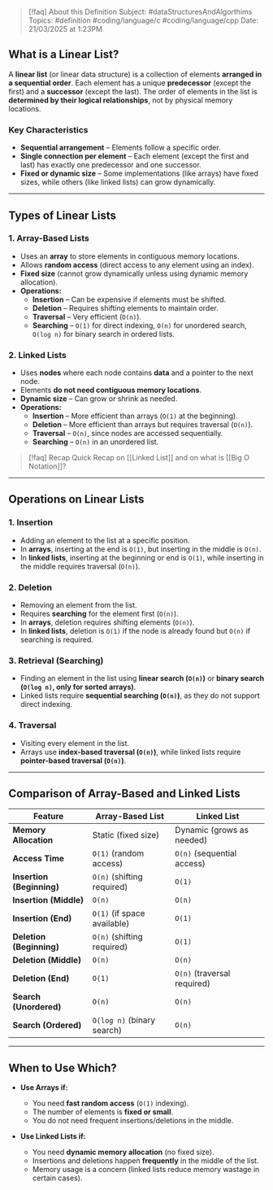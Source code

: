 > [!faq] About this Definition
> Subject: #dataStructuresAndAlgorthims 
> Topics: #definition  #coding/language/c #coding/language/cpp 
> Date: 21/03/2025 at 1:23PM

## What is a Linear List?  
A **linear list** (or linear data structure) is a collection of elements **arranged in a sequential order**. Each element has a unique **predecessor** (except the first) and a **successor** (except the last). The order of elements in the list is **determined by their logical relationships**, not by physical memory locations.

### Key Characteristics  
- **Sequential arrangement** – Elements follow a specific order.  
- **Single connection per element** – Each element (except the first and last) has exactly one predecessor and one successor.  
- **Fixed or dynamic size** – Some implementations (like arrays) have fixed sizes, while others (like linked lists) can grow dynamically.  

---

## Types of Linear Lists  

### 1. **Array-Based Lists**  
- Uses an **array** to store elements in contiguous memory locations.  
- Allows **random access** (direct access to any element using an index).  
- **Fixed size** (cannot grow dynamically unless using dynamic memory allocation).  
- **Operations:**
  - **Insertion** – Can be expensive if elements must be shifted.  
  - **Deletion** – Requires shifting elements to maintain order.  
  - **Traversal** – Very efficient (`O(n)`).  
  - **Searching** – `O(1)` for direct indexing, `O(n)` for unordered search, `O(log n)` for binary search in ordered lists.  

### 2. **Linked Lists**  
- Uses **nodes** where each node contains **data** and a pointer to the next node.  
- Elements **do not need contiguous memory locations**.  
- **Dynamic size** – Can grow or shrink as needed.  
- **Operations:**
  - **Insertion** – More efficient than arrays (`O(1)` at the beginning).  
  - **Deletion** – More efficient than arrays but requires traversal (`O(n)`).  
  - **Traversal** – `O(n)`, since nodes are accessed sequentially.  
  - **Searching** – `O(n)` in an unordered list.  

> [!faq] Recap
> Quick Recap on [[Linked List]] and on what is [[Big O Notation]]?

---

## Operations on Linear Lists  

### 1. **Insertion**  
- Adding an element to the list at a specific position.  
- In **arrays**, inserting at the end is `O(1)`, but inserting in the middle is `O(n)`.  
- In **linked lists**, inserting at the beginning or end is `O(1)`, while inserting in the middle requires traversal (`O(n)`).  

### 2. **Deletion**  
- Removing an element from the list.  
- Requires **searching** for the element first (`O(n)`).  
- In **arrays**, deletion requires shifting elements (`O(n)`).  
- In **linked lists**, deletion is `O(1)` if the node is already found but `O(n)` if searching is required.  

### 3. **Retrieval (Searching)**  
- Finding an element in the list using **linear search (`O(n)`)** or **binary search (`O(log n)`, only for sorted arrays)**.  
- Linked lists require **sequential searching (`O(n)`)**, as they do not support direct indexing.  

### 4. **Traversal**  
- Visiting every element in the list.  
- Arrays use **index-based traversal (`O(n)`)**, while linked lists require **pointer-based traversal (`O(n)`)**.  

---

## Comparison of Array-Based and Linked Lists  

| Feature          | Array-Based List | Linked List |
|-----------------|----------------|------------|
| **Memory Allocation** | Static (fixed size) | Dynamic (grows as needed) |
| **Access Time** | `O(1)` (random access) | `O(n)` (sequential access) |
| **Insertion (Beginning)** | `O(n)` (shifting required) | `O(1)` |
| **Insertion (Middle)** | `O(n)` | `O(n)` |
| **Insertion (End)** | `O(1)` (if space available) | `O(1)` |
| **Deletion (Beginning)** | `O(n)` (shifting required) | `O(1)` |
| **Deletion (Middle)** | `O(n)` | `O(n)` |
| **Deletion (End)** | `O(1)` | `O(n)` (traversal required) |
| **Search (Unordered)** | `O(n)` | `O(n)` |
| **Search (Ordered)** | `O(log n)` (binary search) | `O(n)` |

---

## When to Use Which?  

- **Use Arrays if:**
  - You need **fast random access** (`O(1)` indexing).
  - The number of elements is **fixed or small**.
  - You do not need frequent insertions/deletions in the middle.

- **Use Linked Lists if:**
  - You need **dynamic memory allocation** (no fixed size).
  - Insertions and deletions happen **frequently** in the middle of the list.
  - Memory usage is a concern (linked lists reduce memory wastage in certain cases).
